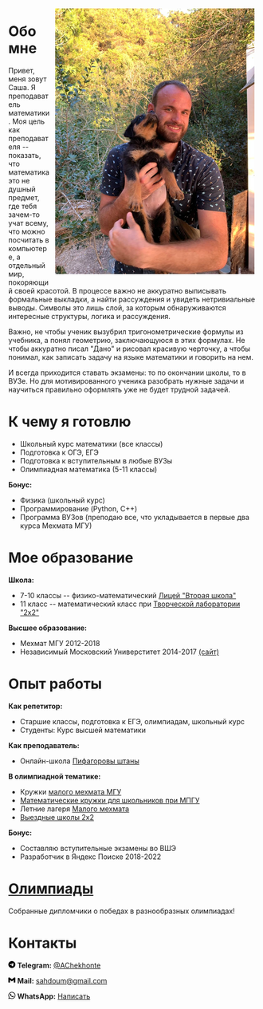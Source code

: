 
<img align="right" width="400" height="auto" src="photo.jpg" Hspace="10" Vspace="10">

# Обо мне 

Привет, меня зовут Саша. Я преподаватель математики. Моя цель как преподавателя -- показать, что математика это не душный предмет, где тебя зачем-то учат всему, что можно посчитать в компьютере, а отдельный мир, покоряющий своей красотой. В процессе важно не аккуратно выписывать формальные выкладки, а найти рассуждения и увидеть нетривиальные выводы. Символы это лишь слой, за которым обнаруживаются интересные структуры, логика и рассуждения.

Важно, не чтобы ученик вызубрил тригонометрические формулы из учебника, а понял геометрию, заключающуюся в этих формулах. Не чтобы аккуратно писал "Дано" и рисовал красивую черточку, а чтобы понимал, как записать задачу на языке математики и говорить на нем.

И всегда приходится ставать экзамены: то по окончании школы, то в ВУЗе. Но для мотивированного ученика разобрать нужные задачи и научиться правильно оформлять уже не будет трудной задачей.

# К чему я готовлю

* Школьный курс математики (все классы)
* Подготовка к ОГЭ, ЕГЭ
* Подготовка к вступительным в любые ВУЗы
* Олимпиадная математика (5-11 классы)

**Бонус:**

* Физика (школьный курс)
* Программирование (Python, C++)
* Программа ВУЗов (преподаю все, что укладывается в первые два курса Мехмата МГУ)

# Мое образование 

**Школа:**

* 7-10 классы -- физико-математический <a href="https://www.sch2.ru/">Лицей "Вторая школа"</a>
* 11 класс -- математический класс при  <a href="https://mathbaby.ru/">Творческой лаборатории "2x2"</a>

**Высшее образование:**

* Мехмат МГУ 2012-2018
* Независимый Московский Универститет 2014-2017 <a href="https://ium.mccme.ru/">(сайт)</a>

# Опыт работы

**Как репетитор:**

* Старшие классы, подготовка к ЕГЭ, олимпиадам, школьный курс
* Студенты: Курс высшей математики

**Как преподаватель:**

* Онлайн-школа <a href="https://pifshtany.ru/">Пифагоровы штаны</a>

**В олимпиадной тематике:**

* Кружки <a href="http://mmmf.msu.ru/">малого мехмата МГУ</a>
* <a href="http://mpgu.su/ob-mpgu/struktura/faculties/matematicheskiy-fakultet/matfak-shkole/">Математические кружки для школьников при МПГУ</a>
* Летние лагеря <a href="https://mmmf-camp.com/">Малого мехмата</a> 
* <a href="https://mathbaby.ru/camps/"> Выездные школы 2x2 </a>

**Бонус:**

* Составляю вступительные экзамены во ВШЭ
* Разработчик в Яндекс Поиске 2018-2022


# <a href="/olympiads/">Олимпиады</a>
Собранные дипломчики о победах в разнообразных олимпиадах!

# Контакты

<img style="fill:#26A5E4; width:1em; height:1em;" src="telegram.svg" /> **Telegram:** <a href="https://t.me/AChekhonte">@AChekhonte</a>

<img style="fill:#EA4335;width:1em; height:1em;" src="gmail.svg" /> **Mail:** sahdoum@gmail.com

<img style="fill:#EA4335;width:1em; height:1em;" src="whatsapp.svg" /> **WhatsApp:** <a href="https://wa.me/qr/YN4UCIYNJ2ZCO1">Написать</a>

